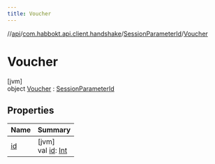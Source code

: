 ```yaml
---
title: Voucher
---
```

//[api](../../../../index.html)/[com.habbokt.api.client.handshake](../../index.html)/[SessionParameterId](../index.html)/[Voucher](index.html)



# Voucher



[jvm]\
object [Voucher](index.html) : [SessionParameterId](../index.html)



## Properties


| Name | Summary |
|---|---|
| [id](../id.html) | [jvm]<br>val [id](../id.html): [Int](https://kotlinlang.org/api/latest/jvm/stdlib/kotlin/-int/index.html) |

